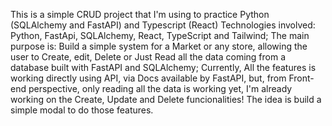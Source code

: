 This is a simple CRUD project that I'm using to practice Python (SQLAlchemy and FastAPI) and Typescript (React)
Technologies involved: Python, FastApi, SQLAlchemy, React, TypeScript and Tailwind;
The main purpose is: Build a simple system for a Market or any store, allowing the user to Create, edit, Delete or Just Read all the data coming from a database built with FastAPI and SQLAlchemy;
Currently, All the features is working directly using API, via Docs available by FastAPI, but, from Front-end perspective, only reading all the data is working yet, I'm already working on the Create, Update and Delete funcionalities!
The idea is build a simple modal to do those features.
